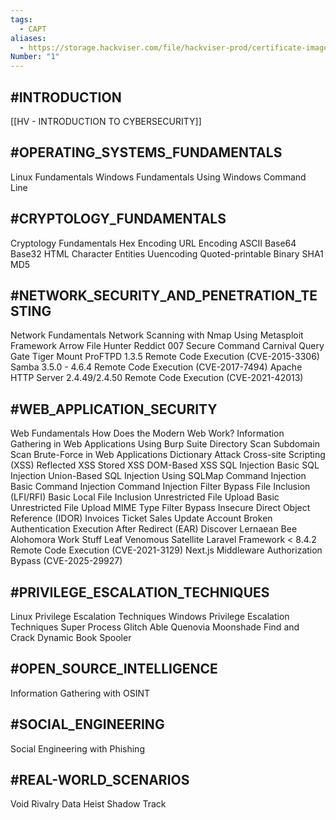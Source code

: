 ```yaml
---
tags:
  - CAPT
aliases:
  - https://storage.hackviser.com/file/hackviser-prod/certificate-images/944bd3fc78a649d186d6de144f016dd0.webp
Number: "1"
---
```

## #INTRODUCTION

[[HV - INTRODUCTION TO CYBERSECURITY]]

## #OPERATING_SYSTEMS_FUNDAMENTALS

Linux Fundamentals
Windows Fundamentals
Using Windows Command Line

## #CRYPTOLOGY_FUNDAMENTALS

Cryptology Fundamentals
Hex Encoding
URL Encoding
ASCII
Base64
Base32
HTML Character Entities
Uuencoding
Quoted-printable
Binary
SHA1
MD5

## #NETWORK_SECURITY_AND_PENETRATION_TESTING

Network Fundamentals
Network Scanning with Nmap
Using Metasploit Framework
Arrow
File Hunter
Reddict
007
Secure Command
Carnival
Query Gate
Tiger
Mount
ProFTPD 1.3.5 Remote Code Execution (CVE-2015-3306)
Samba 3.5.0 - 4.6.4 Remote Code Execution (CVE-2017-7494)
Apache HTTP Server 2.4.49/2.4.50 Remote Code Execution (CVE-2021-42013)

## #WEB_APPLICATION_SECURITY

Web Fundamentals
How Does the Modern Web Work?
Information Gathering in Web Applications
Using Burp Suite
Directory Scan
Subdomain Scan
Brute-Force in Web Applications
Dictionary Attack
Cross-site Scripting (XSS)
Reflected XSS
Stored XSS
DOM-Based XSS
SQL Injection
Basic SQL Injection
Union-Based SQL Injection
Using SQLMap
Command Injection
Basic Command Injection
Command Injection Filter Bypass
File Inclusion (LFI/RFI)
Basic Local File Inclusion
Unrestricted File Upload
Basic Unrestricted File Upload
MIME Type Filter Bypass
Insecure Direct Object Reference (IDOR)
Invoices
Ticket Sales
Update Account
Broken Authentication
Execution After Redirect (EAR)
Discover Lernaean
Bee
Alohomora
Work Stuff
Leaf
Venomous
Satellite
Laravel Framework < 8.4.2 Remote Code Execution (CVE-2021-3129)
Next.js Middleware Authorization Bypass (CVE-2025-29927)

## #PRIVILEGE_ESCALATION_TECHNIQUES

Linux Privilege Escalation Techniques
Windows Privilege Escalation Techniques
Super Process
Glitch
Able
Quenovia
Moonshade
Find and Crack
Dynamic Book
Spooler

## #OPEN_SOURCE_INTELLIGENCE

Information Gathering with OSINT

## #SOCIAL_ENGINEERING

Social Engineering with Phishing

## #REAL-WORLD_SCENARIOS

Void
Rivalry
Data Heist
Shadow Track
